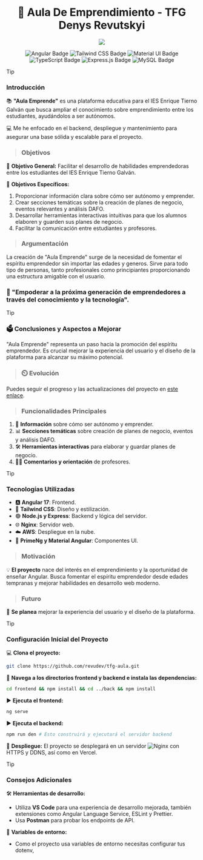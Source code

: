 <div align="center">
  <h1>🚀 Aula De Emprendimiento - TFG Denys Revutskyi</h1>
  <a href="https://aula-emp.vercel.app/">
    <img src="https://github.com/revudev/tfg-aula/assets/99731617/35b3c113-02ce-4aa0-844d-0fac5f288478">
  </a>
</div>

<div align="center">

![Angular Badge](https://img.shields.io/badge/Angular-DD0031?logo=angular&logoColor=fff&style=flat)
![Tailwind CSS Badge](https://img.shields.io/badge/Tailwind_CSS-06B6D4?logo=tailwindcss&logoColor=fff&style=flat)
![Material UI Badge](https://img.shields.io/badge/Material--UI-0081CB?logo=mui&logoColor=fff&style=flat)
![TypeScript Badge](https://img.shields.io/badge/TypeScript-3178C6?logo=typescript&logoColor=fff&style=flat)
![Express.js Badge](https://img.shields.io/badge/Express.js-000000?logo=express&logoColor=white&style=flat)
![MySQL Badge](https://img.shields.io/badge/MySQL-4479A1?logo=mysql&logoColor=white&style=flat)


</div>

> [!TIP]
> ### Introducción

📚 **"Aula Emprende"** es una plataforma educativa para el IES Enrique Tierno Galván que busca ampliar el conocimiento sobre emprendimiento entre los estudiantes, ayudándolos a ser autónomos.

💻 Me he enfocado en el backend, despliegue y mantenimiento para asegurar una base sólida y escalable para el proyecto.

> ### Objetivos

🌟 **Objetivo General:** Facilitar el desarrollo de habilidades emprendedoras entre los estudiantes del IES Enrique Tierno Galván.

🎯 **Objetivos Específicos:**
1. Proporcionar información clara sobre cómo ser autónomo y emprender.
2. Crear secciones temáticas sobre la creación de planes de negocio, eventos relevantes y análisis DAFO.
3. Desarrollar herramientas interactivas intuitivas para que los alumnos elaboren y guarden sus planes de negocio.
4. Facilitar la comunicación entre estudiantes y profesores.

> ### Argumentación

La creación de "Aula Emprende" surge de la necesidad de fomentar el espíritu emprendedor sin importar las edades y generos. Sirve para todo tipo de personas, tanto profesionales como principiantes proporcionando una estructura amigable con el usuario.

### 🥇 "Empoderar a la próxima generación de emprendedores a través del conocimiento y la tecnología".

> [!TIP]
> ### 🗳️ Conclusiones y Aspectos a Mejorar

"Aula Emprende" representa un paso hacia la promoción del espíritu emprendedor. Es crucial mejorar la experiencia del usuario y el diseño de la plataforma para alcanzar su máximo potencial.

> ### ⏲️ Evolución

Puedes seguir el progreso y las actualizaciones del proyecto en [este enlace](https://github.com/users/revudev/projects/3/views/1).

> ### Funcionalidades Principales

1. 📖 **Información** sobre cómo ser autónomo y emprender.
2. 📊 **Secciones temáticas** sobre creación de planes de negocio, eventos y análisis DAFO.
3. 🛠️ **Herramientas interactivas** para elaborar y guardar planes de negocio.
4. 🧑‍🏫 **Comentarios y orientación** de profesores.

> [!TIP]
> ### Tecnologías Utilizadas

- 🅰️ **Angular 17**: Frontend.
- 🎨 **Tailwind CSS**: Diseño y estilización.
- 🟢 **Node.js y Express**: Backend y lógica del servidor.
- 🌐 **Nginx**: Servidor web.
- ☁️ **AWS**: Despliegue en la nube.
- 🧩 **PrimeNg y Material Angular**: Componentes UI.

> ### Motivación

💡 **El proyecto** nace del interés en el emprendimiento y la oportunidad de enseñar Angular. Busca fomentar el espíritu emprendedor desde edades tempranas y mejorar habilidades en desarrollo web moderno.

> ### Futuro

🔧 **Se planea** mejorar la experiencia del usuario y el diseño de la plataforma.


> [!TIP]
> ### Configuración Inicial del Proyecto

💻 **Clona el proyecto:**
```bash
git clone https://github.com/revudev/tfg-aula.git
```

📂 **Navega a los directorios frontend y backend e instala las dependencias:**
```bash
cd frontend && npm install && cd ../back && npm install
```

▶️ **Ejecuta el frontend:**
```bash
ng serve
```

▶️ **Ejecuta el backend:**
```bash
npm run den # Esto construirá y ejecutará el servidor backend
```

🚀 **Despliegue:**
El proyecto se desplegará en un servidor ![Nginx](https://img.shields.io/badge/Nginx-Server-green) con HTTPS y DDNS, así como en Vercel.

> [!TIP]
> ### Consejos Adicionales

🛠️ **Herramientas de desarrollo:**
- Utiliza **VS Code** para una experiencia de desarrollo mejorada, también extensiones como Angular Language Service, ESLint y Prettier.
- Usa **Postman** para probar los endpoints de API.

🔐 **Variables de entorno:**
- Como el proyecto usa variables de entorno necesitas configurar tus dotenv,
